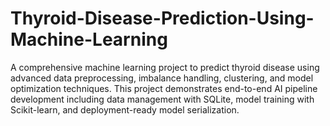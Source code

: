 # Thyroid-Disease-Prediction-Using-Machine-Learning
A comprehensive machine learning project to predict thyroid disease using advanced data preprocessing, imbalance handling, clustering, and model optimization techniques. This project demonstrates end-to-end AI pipeline development including data management with SQLite, model training with Scikit-learn, and deployment-ready model serialization.
